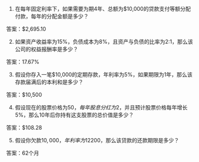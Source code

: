 

1. 在每年固定利率下，如果需要为期4年、总额为$10,000的贷款支付等额分配付款，每年的分配金额是多少？

答案：$2,695.10

2. 如果资产收益率为15%，负债成本为8%，且资产与负债的比率为2:1，那么该公司的权益报酬率是多少？

答案：17.67%

3. 假设你存入一笔$10,000的定期存款，年利率为5%，如果期限为1年，那么该存款届满后的本利和是多少？

答案：$10,500

4. 假设现在的股票价格为$50，每年股息分红为$2，并且预计股票价格每年增长5%，那么10年后你持有这支股票的总价值是多少？

答案：$108.28

5. 假设你欠款$10,000，年利率为12%，计息方式为每月计息，每月还款额为$200，那么该贷款的还款期限是多少？

答案：62个月